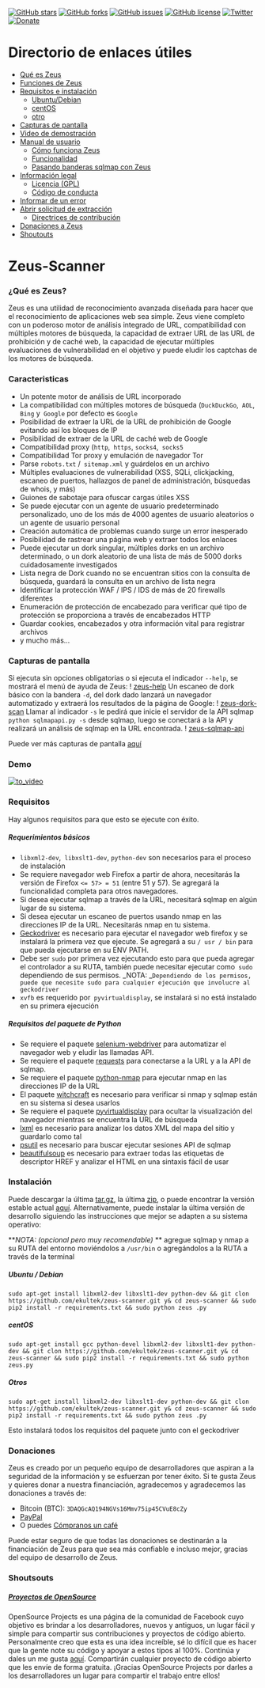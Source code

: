 [![GitHub stars](https://img.shields.io/github/stars/ekultek/zeus-scanner.svg?style=flat-square)](https://github.com/ekultek/zeus-scanner/stargazers)
[![GitHub forks](https://img.shields.io/github/forks/ekultek/zeus-scanner.svg?style=flat-square)](https://github.com/ekultek/zeus-scanner/network) 
[![GitHub issues](https://img.shields.io/github/issues/ekultek/zeus-scanner.svg?style=flat-square)](https://github.com/ekultek/zeus-scanner/issues) 
[![GitHub license](https://img.shields.io/badge/license-GPL-blue.svg?style=flat-square)](https://raw.githubusercontent.com/Ekultek/Zeus-Scanner/master/.github/LICENSE.md)
[![Twitter](https://img.shields.io/twitter/url/https/github.com/ekultek/zeus-scanner.svg?style=social)](https://twitter.com/Zeus_Scanner)
[![Donate](https://img.shields.io/badge/Donate-PayPal-green.svg)](https://github.com/Ekultek/Zeus-Scanner#donations)

# Directorio de enlaces útiles

- [Qué es Zeus](https://github.com/Ekultek/Zeus-Scanner#zeus-scanner)
- [Funciones de Zeus](https://github.com/Ekultek/Zeus-Scanner#features)
- [Requisitos e instalación](https://github.com/Ekultek/Zeus-Scanner#requirements)
  - [Ubuntu/Debian](https://github.com/Ekultek/Zeus-Scanner#ubuntudebian)
  - [centOS](https://github.com/Ekultek/Zeus-Scanner#centos)
  - [otro](https://github.com/Ekultek/Zeus-Scanner#others)
- [Capturas de pantalla](https://github.com/Ekultek/Zeus-Scanner#screenshots)
- [Video de demostración](https://vimeo.com/239885768)
- [Manual de usuario](https://github.com/Ekultek/Zeus-Scanner/wiki)
  - [Cómo funciona Zeus](https://github.com/Ekultek/Zeus-Scanner/wiki/How-Zeus-works)
  - [Funcionalidad](https://github.com/Ekultek/Zeus-Scanner/wiki/Functionality)
  - [Pasando banderas sqlmap con Zeus](https://github.com/Ekultek/Zeus-Scanner/wiki/Passing-flags-to-sqlmap)
- [Información legal](https://github.com/Ekultek/Zeus-Scanner/tree/master/.github)
  - [Licencia (GPL)](https://github.com/Ekultek/Zeus-Scanner/blob/master/.github/LICENSE.md)
  - [Código de conducta](https://github.com/Ekultek/Zeus-Scanner/blob/master/.github/CODE_OF_CONDUCT.md)
- [Informar de un error](https://github.com/Ekultek/Zeus-Scanner/issues/new)
- [Abrir solicitud de extracción](https://github.com/Ekultek/Zeus-Scanner/compare)
  - [Directrices de contribución](https://github.com/Ekultek/Zeus-Scanner/blob/master/.github/CONTRIBUTING.md)
- [Donaciones a Zeus](https://github.com/Ekultek/Zeus-Scanner#donations)
- [Shoutouts](https://github.com/Ekultek/Zeus-Scanner#shoutouts)

# Zeus-Scanner

### ¿Qué es Zeus?

Zeus es una utilidad de reconocimiento avanzada diseñada para hacer que el reconocimiento de aplicaciones web sea simple. Zeus viene completo con un poderoso motor de análisis integrado de URL, compatibilidad con múltiples motores de búsqueda, la capacidad de extraer URL de las URL de prohibición y de caché web, la capacidad de ejecutar múltiples evaluaciones de vulnerabilidad en el objetivo y puede eludir los captchas de los motores de búsqueda.

### Caracteristicas

 - Un potente motor de análisis de URL incorporado
 - La compatibilidad con múltiples motores de búsqueda (`DuckDuckGo`,` AOL`, `Bing` y` Google` por defecto es `Google`
 - Posibilidad de extraer la URL de la URL de prohibición de Google evitando así los bloques de IP
 - Posibilidad de extraer de la URL de caché web de Google
 - Compatibilidad proxy (`http`,` https`, `socks4`,` socks5`
 - Compatibilidad Tor proxy y emulación de navegador Tor
 - Parse `robots.txt` /` sitemap.xml` y guárdelos en un archivo
 - Múltiples evaluaciones de vulnerabilidad (XSS, SQLi, clickjacking, escaneo de puertos, hallazgos de panel de administración, búsquedas de whois, y más)
 - Guiones de sabotaje para ofuscar cargas útiles XSS
 - Se puede ejecutar con un agente de usuario predeterminado personalizado, uno de los más de 4000 agentes de usuario aleatorios o un agente de usuario personal
 - Creación automática de problemas cuando surge un error inesperado
 - Posibilidad de rastrear una página web y extraer todos los enlaces
 - Puede ejecutar un dork singular, múltiples dorks en un archivo determinado, o un dork aleatorio de una lista de más de 5000 dorks cuidadosamente investigados
 - Lista negra de Dork cuando no se encuentran sitios con la consulta de búsqueda, guardará la consulta en un archivo de lista negra
 - Identificar la protección WAF / IPS / IDS de más de 20 firewalls diferentes
 - Enumeración de protección de encabezado para verificar qué tipo de protección se proporciona a través de encabezados HTTP
 - Guardar cookies, encabezados y otra información vital para registrar archivos
 - y mucho más...

### Capturas de pantalla

Si ejecuta sin opciones obligatorias o si ejecuta el indicador `--help`, se mostrará el menú de ayuda de Zeus:
! [zeus-help](https://user-images.githubusercontent.com/14183473/30176257-63391c62-93c7-11e7-94d7-68fde7818381.png)
Un escaneo de dork básico con la bandera `-d`, del dork dado lanzará un navegador automatizado y extraerá los resultados de la página de Google:
! [zeus-dork-scan](https://user-images.githubusercontent.com/14183473/30176252-618b191a-93c7-11e7-84d2-572c12994c4d.png)
Llamar al indicador `-s` le pedirá que inicie el servidor de la API sqlmap` python sqlmapapi.py -s` desde sqlmap, luego se conectará a la API y realizará un análisis de sqlmap en la URL encontrada.
! [zeus-sqlmap-api](https://user-images.githubusercontent.com/14183473/30176259-6657b304-93c7-11e7-81f8-0ed09a6c0268.png)

Puede ver más capturas de pantalla [aquí](https://github.com/Ekultek/Zeus-Scanner/wiki/Screenshots)

### Demo

[![to_video](https://user-images.githubusercontent.com/14183473/31474224-feb8c022-aebe-11e7-9684-1ba83f4fd7ff.png)
](https://vimeo.com/239885768)

### Requisitos

Hay algunos requisitos para que esto se ejecute con éxito.

##### Requerimientos básicos

 - `libxml2-dev`,` libxslt1-dev`, `python-dev` son necesarios para el proceso de instalación
 - Se requiere navegador web Firefox a partir de ahora, necesitarás la versión de Firefox `<= 57> = 51` (entre 51 y 57). Se agregará la funcionalidad completa para otros navegadores.
 - Si desea ejecutar sqlmap a través de la URL, necesitará sqlmap en algún lugar de su sistema.
 - Si desea ejecutar un escaneo de puertos usando nmap en las direcciones IP de la URL. Necesitarás nmap en tu sistema.
 - [Geckodriver](https://github.com/mozilla/geckodriver) es necesario para ejecutar el navegador web firefox y se instalará la primera vez que ejecute. Se agregará a su `/ usr / bin` para que pueda ejecutarse en su ENV PATH.
 - Debe ser `sudo` por primera vez ejecutando esto para que pueda agregar el controlador a su RUTA, también puede necesitar ejecutar como` sudo` dependiendo de sus permisos. _NOTA: _`Dependiendo de los permisos, puede que necesite sudo para cualquier ejecución que involucre al geckodriver`
 - `xvfb` es requerido por` pyvirtualdisplay`, se instalará si no está instalado en su primera ejecución
 
##### Requisitos del paquete de Python

 - Se requiere el paquete [selenium-webdriver](http://www.seleniumhq.org/projects/webdriver/) para automatizar el navegador web y eludir las llamadas API.
 - Se requiere el paquete [requests](http://docs.python-requests.org/en/master/) para conectarse a la URL y a la API de sqlmap.
 - Se requiere el paquete [python-nmap](http://xael.org/pages/python-nmap-en.html) para ejecutar nmap en las direcciones IP de la URL
 - El paquete [witchcraft](https://github.com/spookyowl/witchcraft) es necesario para verificar si nmap y sqlmap están en su sistema si desea usarlos
 - Se requiere el paquete [pyvirtualdisplay](https://pyvirtualdisplay.readthedocs.io/en/latest/) para ocultar la visualización del navegador mientras se encuentra la URL de búsqueda
 - [lxml](https://lxml.readthedocs.io/en/latest/) es necesario para analizar los datos XML del mapa del sitio y guardarlo como tal
 - [psutil](https://github.com/giampaolo/psutil) es necesario para buscar ejecutar sesiones API de sqlmap
 - [beautifulsoup](https://www.crummy.com/software/BeautifulSoup/bs4/doc/) es necesario para extraer todas las etiquetas de descriptor HREF y analizar el HTML en una sintaxis fácil de usar
 
### Instalación

Puede descargar la última [tar.gz](https://github.com/ekultek/zeus-scanner/tarball/master), la última [zip](https://github.com/ekultek/zeus-scanner/zipball/master), o puede encontrar la versión estable actual [aquí](https://github.com/Ekultek/Zeus-Scanner/releases). Alternativamente, puede instalar la última versión de desarrollo siguiendo las instrucciones que mejor se adapten a su sistema operativo:

**_NOTA: (opcional pero muy recomendable)_ ** agregue sqlmap y nmap a su RUTA del entorno moviéndolos a `/usr/bin` o agregándolos a la RUTA a través de la terminal

##### Ubuntu / Debian

```
sudo apt-get install libxml2-dev libxslt1-dev python-dev && git clon https://github.com/ekultek/zeus-scanner.git y& cd zeus-scanner && sudo pip2 install -r requirements.txt && sudo python zeus .py
```
 
##### centOS

```
sudo apt-get install gcc python-devel libxml2-dev libxslt1-dev python-dev && git clon https://github.com/ekultek/zeus-scanner.git y& cd zeus-scanner && sudo pip2 install -r requirements.txt && sudo python zeus.py
```

##### Otros

```
sudo apt-get install libxml2-dev libxslt1-dev python-dev && git clon https://github.com/ekultek/zeus-scanner.git y& cd zeus-scanner && sudo pip2 install -r requirements.txt && sudo python zeus .py
```

Esto instalará todos los requisitos del paquete junto con el geckodriver

### Donaciones

Zeus es creado por un pequeño equipo de desarrolladores que aspiran a la seguridad de la información y se esfuerzan por tener éxito. Si te gusta Zeus y quieres donar a nuestra financiación, agradecemos y agradecemos las donaciones a través de:

 - Bitcoin (BTC): `3DAQGcAQ194NGVs16Mmv75ip45CVuE8cZy`
 - [PayPal](https://www.paypal.me/ZeusScanner)
 - O puedes [Cómpranos un café](https://ko-fi.com/A28355P5)
 
Puede estar seguro de que todas las donaciones se destinarán a la financiación de Zeus para que sea más confiable e incluso mejor, gracias del equipo de desarrollo de Zeus.

### Shoutsouts

##### [Proyectos de OpenSource](https://www.facebook.com/opensourceprojects/)

OpenSource Projects es una página de la comunidad de Facebook cuyo objetivo es brindar a los desarrolladores, nuevos y antiguos, un lugar fácil y simple para compartir sus contribuciones y proyectos de código abierto. Personalmente creo que esta es una idea increíble, sé lo difícil que es hacer que la gente note su código y apoyar a estos tipos al 100%. Continúa y dales un me gusta [aquí](https://www.facebook.com/opensourceprojects/). Compartirán cualquier proyecto de código abierto que les envíe de forma gratuita. ¡Gracias OpenSource Projects por darles a los desarrolladores un lugar para compartir el trabajo entre ellos!